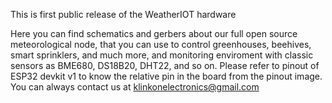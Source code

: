 This is first public release of the WeatherIOT hardware

Here you can find schematics and gerbers about our full open source meteorological node, that you can use to control greenhouses, beehives, smart sprinklers, and much more, and monitoring enviroment with classic sensors as BME680, DS18B20, DHT22, and so on. Please refer to pinout of ESP32 devkit v1 to know the relative pin in the board from the pinout image. You can always contact us at klinkonelectronics@gmail.com

